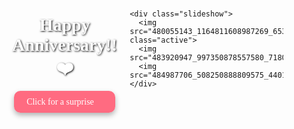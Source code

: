<!DOCTYPE html>
<html lang="en">
<head>
  <meta charset="UTF-8">
  <title>Happy Monthsary ❤️</title>
  <style>
    body {
      margin: 0;
      padding: 0;
      font-family: 'Georgia', serif;
      background: url('484987706_508250888809575_4401444892575187998_n.jpg') no-repeat center center fixed;
      background-size: cover;
      height: 100vh;
      overflow: hidden;
      display: flex;
      justify-content: center;
      align-items: center;
      position: relative;
    }

    body::before {
      content: "";
      position: absolute;
      top: 0; left: 0;
      width: 100%;
      height: 100%;
      background: rgba(0, 0, 0, 0.4);
      z-index: 0;
    }

    .container {
      display: flex;
      justify-content: center;
      align-items: center;
      z-index: 1;
      width: 90%;
      max-width: 1000px;
    }

    .message-box {
      flex: 1;
      color: white;
      text-align: center;
      padding: 20px;
    }

    h1 {
      font-size: 2em;
      text-shadow: 1px 1px 3px black;
    }

    .romantic-link {
      background-color: #ff6b81;
      color: white;
      padding: 10px 20px;
      border-radius: 10px;
      text-decoration: none;
      font-size: 1em;
      box-shadow: 0 4px 8px rgba(0, 0, 0, 0.3);
      transition: 0.3s;
    }

    .romantic-link:hover {
      background-color: #ff4757;
      transform: scale(1.05);
    }

    .message {
      display: none;
      margin-top: 20px;
      padding: 15px;
      background: rgba(255, 255, 255, 0.2);
      border-radius: 12px;
      text-shadow: 1px 1px 2px black;
    }

    .slideshow {
      flex: 0 0 250px;
      height: 300px;
      margin-left: 20px;
      overflow: hidden;
      border-radius: 15px;
      box-shadow: 0 0 10px rgba(0,0,0,0.4);
      position: relative;
    }

    .slideshow img {
      width: 100%;
      height: 100%;
      object-fit: cover;
      position: absolute;
      opacity: 0;
      transition: opacity 1s ease-in-out;
    }

    .slideshow img.active {
      opacity: 1;
    }

    .floating-heart {
      position: fixed;
      color: #ff4d6d;
      font-size: 16px;
      animation: floatUp 4s linear infinite;
      pointer-events: none;
      z-index: 2;
    }

    @keyframes floatUp {
      0% { transform: translateY(0) scale(1); opacity: 1; }
      100% { transform: translateY(-800px) scale(1.5); opacity: 0; }
    }
  </style>
</head>
<body>

  <div class="container">
    <div class="message-box">
      <h1 id="personalMessage">Happy Anniversary!! ❤️</h1>
      <a href="#" class="romantic-link" onclick="showMessage()">Click for a surprise 💌</a>
      <div class="message" id="secretMessage">
        Hi langga, thank you for being the reason I smile every day. With you, I've found my best friend and my forever. 💖<br>
        I love you endlessly. 💕
      </div>
    </div>

    <div class="slideshow">
      <img src="480055143_1164811608987269_6534223973745693298_n.jpg" class="active">
      <img src="483920947_997350878557580_7180882754568707243_n.jpg">
      <img src="484987706_508250888809575_4401444892575187998_n.jpg">
    </div>
  </div>

  <script>
    function showMessage() {
      const msg = document.getElementById("secretMessage");
      msg.style.display = "block"; 
      for (let i = 0; i < 20; i++) createHeart();
    }

    function createHeart() {
      const heart = document.createElement("div");
      heart.classList.add("floating-heart");
      heart.textContent = "💗";
      heart.style.left = Math.random() * 100 + "vw"; 
      heart.style.top = "100vh"; 
      heart.style.fontSize = Math.random() * 15 + 10 + "px"; 
      document.body.appendChild(heart);
      setTimeout(() => heart.remove(), 4000);
    }

    // Handle URL parameters for personalization
    const urlParams = new URLSearchParams(window.location.search);
    const name = urlParams.get('name');  // Example: name=Langga
    if (name) {
      document.getElementById('personalMessage').textContent = `Happy Anniversary, ${name}!! ❤️`;
    }

    let slideIndex = 0;
    const slides = document.querySelectorAll(".slideshow img");
    setInterval(() => {
      slides[slideIndex].classList.remove("active");
      slideIndex = (slideIndex + 1) % slides.length;
      slides[slideIndex].classList.add("active");
    }, 3000);
  </script>

</body>
</html>
